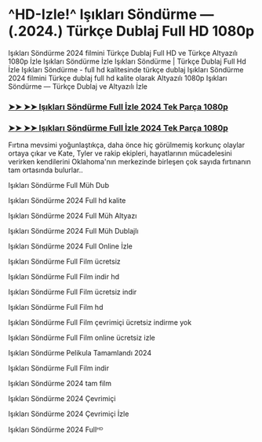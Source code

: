 # ^HD-Izle!^ Işıkları Söndürme — (.2024.) Türkçe Dublaj Full HD 1080p


Işıkları Söndürme 2024 filmini Türkçe Dublaj Full HD ve Türkçe Altyazılı 1080p İzle Işıkları Söndürme İzle Işıkları Söndürme | Türkçe Dublaj Full Hd İzle Işıkları Söndürme - full hd kalitesinde türkçe dublaj Işıkları Söndürme 2024 filmini Türkçe dublaj full hd kalite olarak Altyazılı 1080p Işıkları Söndürme — Türkçe Dublaj ve Altyazılı İzle

### [➤➤ ➤➤ Işıkları Söndürme Full İzle 2024 Tek Parça 1080p](https://ganzerhd.cloud/movie/1186023/blue-light.html/?GithubTR)
### [➤➤ ➤➤ Işıkları Söndürme Full İzle 2024 Tek Parça 1080p](https://ganzerhd.cloud/movie/1186023/blue-light.html/?GithubTR)
Fırtına mevsimi yoğunlaştıkça, daha önce hiç görülmemiş korkunç olaylar ortaya çıkar ve Kate, Tyler ve rakip ekipleri, hayatlarının mücadelesini verirken kendilerini Oklahoma'nın merkezinde birleşen çok sayıda fırtınanın tam ortasında bulurlar..

Işıkları Söndürme Full Müh Dub

Işıkları Söndürme 2024 Full hd kalite

Işıkları Söndürme 2024 Full Müh Altyazı

Işıkları Söndürme 2024 Full Müh Dublajlı

Işıkları Söndürme 2024 Full Online İzle

Işıkları Söndürme Full Film ücretsiz

Işıkları Söndürme Full Film indir hd

Işıkları Söndürme Full Film ücretsiz indir

Işıkları Söndürme Full Film hd

Işıkları Söndürme Full Film çevrimiçi ücretsiz indirme yok

Işıkları Söndürme Full Film online ücretsiz izle

Işıkları Söndürme Pelikula Tamamlandı 2024

Işıkları Söndürme Full Film indir

Işıkları Söndürme 2024 tam film

Işıkları Söndürme 2024 Çevrimiçi

Işıkları Söndürme 2024 Çevrimiçi İzle

Işıkları Söndürme 2024 Fullᴴᴰ
